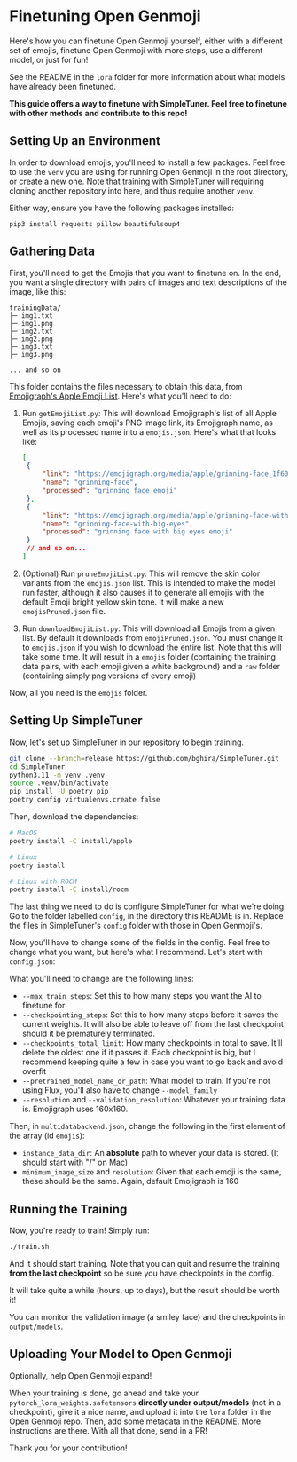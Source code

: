 # Finetuning Open Genmoji

Here's how you can finetune Open Genmoji yourself, either with a different set of emojis, finetune Open Genmoji with more steps, use a different model, or just for fun!

See the README in the `lora` folder for more information about what models have already been finetuned.

**This guide offers a way to finetune with SimpleTuner. Feel free to finetune with other methods and contribute to this repo!**

## Setting Up an Environment

In order to download emojis, you'll need to install a few packages. Feel free to use the `venv` you are using for running Open Genmoji in the root directory, or create a new one. Note that training with SimpleTuner will requiring cloning another repository into here, and thus require another `venv`.

Either way, ensure you have the following packages installed:

```
pip3 install requests pillow beautifulsoup4
```

## Gathering Data

First, you'll need to get the Emojis that you want to finetune on. In the end, you want a single directory with pairs of images and text descriptions of the image, like this:

```
trainingData/
├─ img1.txt
├─ img1.png
├─ img2.txt
├─ img2.png
├─ img3.txt
├─ img3.png

... and so on
```

This folder contains the files necessary to obtain this data, from [Emojigraph's Apple Emoji List](https://emojigraph.org/apple/). Here's what you'll need to do:

1. Run `getEmojiList.py`: This will download Emojigraph's list of all Apple Emojis, saving each emoji's PNG image link, its Emojigraph name, as well as its processed name into a `emojis.json`. Here's what that looks like:

   ```json
   [
   	{
   		"link": "https://emojigraph.org/media/apple/grinning-face_1f600.png",
   		"name": "grinning-face",
   		"processed": "grinning face emoji"
   	},
   	{
   		"link": "https://emojigraph.org/media/apple/grinning-face-with-big-eyes_1f603.png",
   		"name": "grinning-face-with-big-eyes",
   		"processed": "grinning face with big eyes emoji"
   	}
   	// and so on...
   ]
   ```

2. (Optional) Run `pruneEmojiList.py`: This will remove the skin color variants from the `emojis.json` list. This is intended to make the model run faster, although it also causes it to generate all emojis with the default Emoji bright yellow skin tone. It will make a new `emojisPruned.json` file.
3. Run `downloadEmojiList.py`: This will download all Emojis from a given list. By default it downloads from `emojiPruned.json`. You must change it to `emojis.json` if you wish to download the entire list. Note that this will take some time. It will result in a `emojis` folder (containing the training data pairs, with each emoji given a white background) and a `raw` folder (containing simply png versions of every emoji)

Now, all you need is the `emojis` folder.

## Setting Up SimpleTuner

Now, let's set up SimpleTuner in our repository to begin training.

```bash
git clone --branch=release https://github.com/bghira/SimpleTuner.git
cd SimpleTuner
python3.11 -m venv .venv
source .venv/bin/activate
pip install -U poetry pip
poetry config virtualenvs.create false
```

Then, download the dependencies:

```bash
# MacOS
poetry install -C install/apple

# Linux
poetry install

# Linux with ROCM
poetry install -C install/rocm
```

The last thing we need to do is configure SimpleTuner for what we're doing. Go to the folder labelled `config`, in the directory this README is in. Replace the files in SimpleTuner's `config` folder with those in Open Genmoji's.

Now, you'll have to change some of the fields in the config. Feel free to change what you want, but here's what I recommend. Let's start with `config.json`:

What you'll need to change are the following lines:

- `--max_train_steps`: Set this to how many steps you want the AI to finetune for
- `--checkpointing_steps`: Set this to how many steps before it saves the current weights. It will also be able to leave off from the last checkpoint should it be prematurely terminated.
- `--checkpoints_total_limit`: How many checkpoints in total to save. It'll delete the oldest one if it passes it. Each checkpoint is big, but I recommend keeping quite a few in case you want to go back and avoid overfit
- `--pretrained_model_name_or_path`: What model to train. If you're not using Flux, you'll also have to change `--model_family`
- `--resolution` and `--validation_resolution`: Whatever your training data is. Emojigraph uses 160x160.

Then, in `multidatabackend.json`, change the following in the first element of the array (id `emojis`):

- `instance_data_dir`: An **absolute** path to whever your data is stored. (It should start with "/" on Mac)
- `minimum_image_size` and `resolution`: Given that each emoji is the same, these should be the same. Again, default Emojigraph is 160

## Running the Training

Now, you're ready to train! Simply run:

```bash
./train.sh
```

And it should start training. Note that you can quit and resume the training **from the last checkpoint** so be sure you have checkpoints in the config.

It will take quite a while (hours, up to days), but the result should be worth it!

You can monitor the validation image (a smiley face) and the checkpoints in `output/models`.

## Uploading Your Model to Open Genmoji

Optionally, help Open Genmoji expand!

When your training is done, go ahead and take your `pytorch_lora_weights.safetensors` **directly under output/models** (not in a checkpoint), give it a nice name, and upload it into the `lora` folder in the Open Genmoji repo. Then, add some metadata in the README. More instructions are there. With all that done, send in a PR!

Thank you for your contribution!
